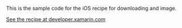 This is the sample code for the iOS recipe for downloading and image.

[See the recipe at developer.xamarin.com](http://developer.xamarin.com/recipes/ios/network/web_requests/download_an_image/)
